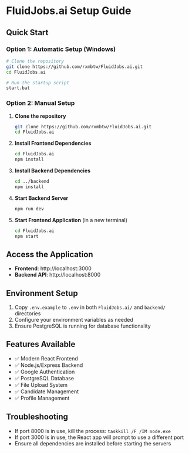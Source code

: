 # FluidJobs.ai Setup Guide

## Quick Start

### Option 1: Automatic Setup (Windows)
```bash
# Clone the repository
git clone https://github.com/rxmbtw/FluidJobs.ai.git
cd FluidJobs.ai

# Run the startup script
start.bat
```

### Option 2: Manual Setup

1. **Clone the repository**
   ```bash
   git clone https://github.com/rxmbtw/FluidJobs.ai.git
   cd FluidJobs.ai
   ```

2. **Install Frontend Dependencies**
   ```bash
   cd FluidJobs.ai
   npm install
   ```

3. **Install Backend Dependencies**
   ```bash
   cd ../backend
   npm install
   ```

4. **Start Backend Server**
   ```bash
   npm run dev
   ```

5. **Start Frontend Application** (in a new terminal)
   ```bash
   cd FluidJobs.ai
   npm start
   ```

## Access the Application

- **Frontend**: http://localhost:3000
- **Backend API**: http://localhost:8000

## Environment Setup

1. Copy `.env.example` to `.env` in both `FluidJobs.ai/` and `backend/` directories
2. Configure your environment variables as needed
3. Ensure PostgreSQL is running for database functionality

## Features Available

- ✅ Modern React Frontend
- ✅ Node.js/Express Backend  
- ✅ Google Authentication
- ✅ PostgreSQL Database
- ✅ File Upload System
- ✅ Candidate Management
- ✅ Profile Management

## Troubleshooting

- If port 8000 is in use, kill the process: `taskkill /F /IM node.exe`
- If port 3000 is in use, the React app will prompt to use a different port
- Ensure all dependencies are installed before starting the servers